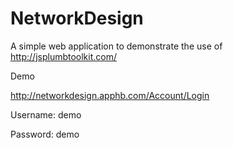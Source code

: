 NetworkDesign
=============

A simple web application to demonstrate the use of http://jsplumbtoolkit.com/

Demo

http://networkdesign.apphb.com/Account/Login

Username: demo

Password: demo

